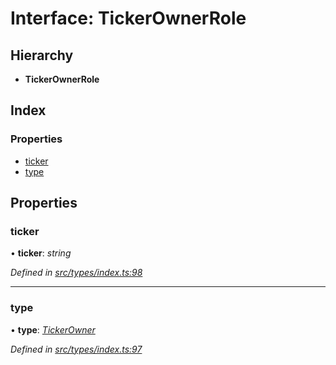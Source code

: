 # Interface: TickerOwnerRole

## Hierarchy

* **TickerOwnerRole**

## Index

### Properties

* [ticker](tickerownerrole.md#ticker)
* [type](tickerownerrole.md#type)

## Properties

###  ticker

• **ticker**: *string*

*Defined in [src/types/index.ts:98](https://github.com/PolymathNetwork/polymesh-sdk/blob/56921667/src/types/index.ts#L98)*

___

###  type

• **type**: *[TickerOwner](../enums/roletype.md#tickerowner)*

*Defined in [src/types/index.ts:97](https://github.com/PolymathNetwork/polymesh-sdk/blob/56921667/src/types/index.ts#L97)*
